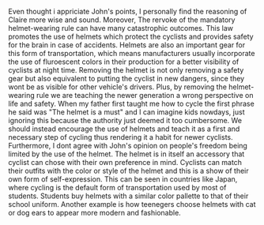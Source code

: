 Even thought i appriciate John's points, I personally find the reasoning of Claire more wise and sound. Moreover, The rervoke of the mandatory helmet-wearing rule can have many catastrophic outcomes. This law promotes the use of helmets which protect the cyclists and provides safety for the brain in case of accidents. Helmets are also an important gear for this form of transportation, which means manufacturers usually incorporate the use of fluroescent colors in their production for a better visibility of cyclists at night time. Removing the helmet is not only removing a safety gear but also equivalent to putting the cyclist in new dangers, since they wont be as visible for other vehicle's drivers. Plus, by removing the helmet-wearing rule we are teaching the newer generation a wrong perspective on life and safety. When my father first taught me how to cycle the first phrase he said was "The helmet is a must" and I can imagine kids nowdays, just ignoring this because the authority just deemed it too cumbersome. We should instead encourage the use of helmets and teach it as a first and necessary step of cycling thus rendering it a habit for newer cyclists. Furthermore, I dont agree with John's opinion on people's freedom being limited by the use of the helmet. The helmet is in itself an accessory that cyclist can chose with their own preference in mind. Cyclists can match their outfits with the color or style of the helmet and this is a show of their own form of self-expression. This can be seen in countries like Japan, where cycling is the default form of transportation used by most of students. Students buy helmets with a similar color pallette to that of their school uniform. Another example is how teenegers choose helmets with cat or dog ears to appear more modern and fashionable. 